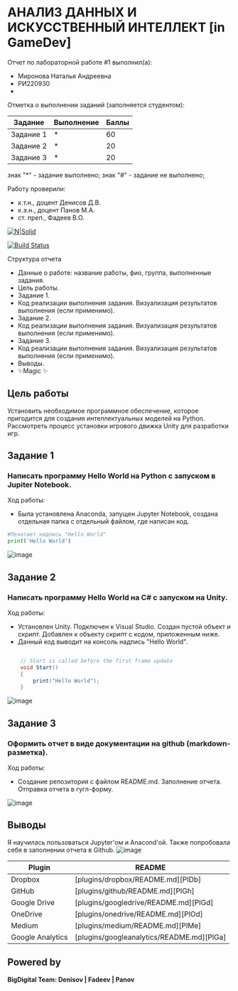 # АНАЛИЗ ДАННЫХ И ИСКУССТВЕННЫЙ ИНТЕЛЛЕКТ [in GameDev]
Отчет по лабораторной работе #1 выполнил(а):
- Миронова Наталья Андреевна
- РИ220930
- 
Отметка о выполнении заданий (заполняется студентом):

| Задание | Выполнение | Баллы |
| ------ | ------ | ------ |
| Задание 1 | * | 60 |
| Задание 2 | * | 20 |
| Задание 3 | * | 20 |

знак "*" - задание выполнено; знак "#" - задание не выполнено;

Работу проверили:
- к.т.н., доцент Денисов Д.В.
- к.э.н., доцент Панов М.А.
- ст. преп., Фадеев В.О.

[![N|Solid](https://cldup.com/dTxpPi9lDf.thumb.png)](https://nodesource.com/products/nsolid)

[![Build Status](https://travis-ci.org/joemccann/dillinger.svg?branch=master)](https://travis-ci.org/joemccann/dillinger)

Структура отчета

- Данные о работе: название работы, фио, группа, выполненные задания.
- Цель работы.
- Задание 1.
- Код реализации выполнения задания. Визуализация результатов выполнения (если применимо).
- Задание 2.
- Код реализации выполнения задания. Визуализация результатов выполнения (если применимо).
- Задание 3.
- Код реализации выполнения задания. Визуализация результатов выполнения (если применимо).
- Выводы.
- ✨Magic ✨

## Цель работы
Установить необходимое программное обеспечение, которое пригодится для создания интеллектуальных моделей на Python. Рассмотреть процесс установки игрового движка Unity для разработки игр.

## Задание 1
### Написать программу Hello World на Python с запуском в Jupiter Notebook.
Ход работы:
- Была установлена Anaconda, запущен Jupyter Notebook, создана отдельная папка с отдельный файлом, где написан код.

```py
#Печатает надпись "Hello World"
print('Hello World')
```
![image](https://github.com/knightalli/DAinGD-lab1/assets/127225486/d750efab-5768-44a1-9003-c91386991d70)


## Задание 2
### Написать программу Hello World на C# с запуском на Unity. 
Ход работы:
- Установлен Unity. Подключен к Visual Studio. Создан пустой объект и скрипт. Добавлен к объекту скрипт с кодом, приложенным ниже. 
- Данный код выводит на консоль надпись "Hello World".

```cs

    // Start is called before the first frame update
    void Start()
    {
        print("Hello World");
    }
```
![image](https://github.com/knightalli/DAinGD-lab1/assets/127225486/74175403-9a9a-43b2-9e54-289e2d0897b2)


## Задание 3
### Оформить отчет в виде документации на github (markdown-разметка).
Ход работы:
- Создание репозитория с файлом README.md. Заполнение отчета. Отправка отчета в гугл-форму.
  
![image](https://github.com/knightalli/DAinGD-lab1/assets/127225486/56a94cfe-92dd-4c09-a66c-ee5f62057941)


## Выводы

Я научилась пользоваться Jupyter'ом и Anacond'ой. Также попробовала себя в заполнении отчета в Github. 
![image](https://github.com/knightalli/DAinGD-lab1/assets/127225486/e523c674-34fd-4aea-9fd7-88f575a08768)


| Plugin | README |
| ------ | ------ |
| Dropbox | [plugins/dropbox/README.md][PlDb] |
| GitHub | [plugins/github/README.md][PlGh] |
| Google Drive | [plugins/googledrive/README.md][PlGd] |
| OneDrive | [plugins/onedrive/README.md][PlOd] |
| Medium | [plugins/medium/README.md][PlMe] |
| Google Analytics | [plugins/googleanalytics/README.md][PlGa] |

## Powered by

**BigDigital Team: Denisov | Fadeev | Panov**
